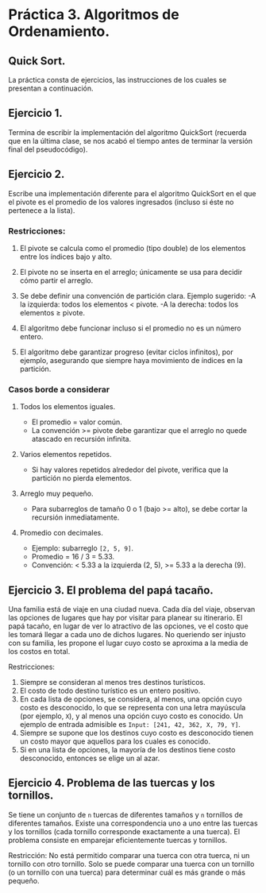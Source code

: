 # Práctica 3. Algoritmos de Ordenamiento.
## Quick Sort.

La práctica consta de ejercicios, las instrucciones de los cuales se presentan a continuación.

## Ejercicio 1.
Termina de escribir la implementación del algoritmo QuickSort (recuerda que en la última clase, se nos acabó el tiempo antes de terminar la versión final del pseudocódigo).

## Ejercicio 2.
Escribe una implementación diferente para el algoritmo QuickSort en el que el pivote es el promedio de los valores ingresados (incluso si éste no pertenece a la lista).

### Restricciones: 
1. El pivote se calcula como el promedio (tipo double) de los elementos entre los índices bajo y alto.
2. El pivote no se inserta en el arreglo; únicamente se usa para decidir cómo partir el arreglo.
3. Se debe definir una convención de partición clara. Ejemplo sugerido:
  -A la izquierda: todos los elementos < pivote.
  -A la derecha: todos los elementos ≥ pivote.

4. El algoritmo debe funcionar incluso si el promedio no es un número entero.
5. El algoritmo debe garantizar progreso (evitar ciclos infinitos), por ejemplo, asegurando que siempre haya movimiento de índices en la partición.

 ### Casos borde a considerar
1. Todos los elementos iguales.
   - El promedio = valor común.
   - La convención >= pivote debe garantizar que el arreglo no quede atascado en recursión infinita.

2. Varios elementos repetidos.
   - Si hay valores repetidos alrededor del pivote, verifica que la partición no pierda elementos.

3. Arreglo muy pequeño.
   - Para subarreglos de tamaño 0 o 1 (bajo >= alto), se debe cortar la recursión inmediatamente.

4. Promedio con decimales.
   - Ejemplo: subarreglo `[2, 5, 9]`.
   - Promedio = 16 / 3 = 5.33.
   - Convención: < 5.33 a la izquierda (2, 5), >= 5.33 a la derecha (9).

## Ejercicio 3. El problema del papá tacaño.
Una familia está de viaje en una ciudad nueva. Cada día del viaje, observan las opciones de lugares que hay por visitar para planear su itinerario. El papá tacaño, en lugar de ver lo atractivo de las opciones, ve el costo que les tomará llegar a cada uno de dichos lugares. No queriendo ser injusto con su familia, les propone el lugar cuyo costo se aproxima a la media de los costos en total. 

Restricciones: 
1. Siempre se consideran al menos tres destinos turísticos.
2. El costo de todo destino turístico es un entero positivo.
3. En cada lista de opciones, se considera, al menos, una opción cuyo costo es desconocido, lo que se representa con una letra mayúscula (por ejemplo, `X`), y al menos una opción cuyo costo es conocido. Un ejemplo de entrada admisible es `Input: [241, 42, 362, X, 79, Y]`.
4. Siempre se supone que los destinos cuyo costo es desconocido tienen un costo mayor que aquellos para los cuales es conocido.
5. Si en una lista de opciones, la mayoría de los destinos tiene costo desconocido, entonces se elige un al azar.

## Ejercicio 4. Problema de las tuercas y los tornillos. 
Se tiene un conjunto de `n` tuercas de diferentes tamaños y `n` tornillos de diferentes tamaños. Existe una correspondencia uno a uno entre las tuercas y los tornillos (cada tornillo corresponde exactamente a una tuerca). El problema consiste en emparejar eficientemente tuercas y tornillos.

Restricción:
No está permitido comparar una tuerca con otra tuerca, ni un tornillo con otro tornillo. Solo se puede comparar una tuerca con un tornillo (o un tornillo con una tuerca) para determinar cuál es más grande o más pequeño.
